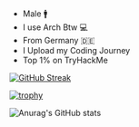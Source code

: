 - Male :mens:
- I use Arch Btw :computer:
- From Germany :de:
- I Upload my Coding Journey
- Top 1% on TryHackMe

[![GitHub Streak](https://streak-stats.demolab.com?user=Yqno&theme=git-dark)](https://git.io/streak-stats)

[![trophy](https://github-profile-trophy.vercel.app/?username=Yqno&theme=tokyonight)](https://github.com/ryo-ma/github-profile-trophy)


![Anurag's GitHub stats](https://github-readme-stats.vercel.app/api?username=Yqno&show_icons=true&theme=tokyonight)



